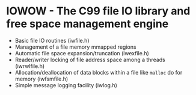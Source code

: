 IOWOW - The C99 file IO library and free space management engine
================================================================

* Basic file IO routines (iwfile.h)
* Management of a file memory mmapped regions 
* Automatic file space expansion/truncation (iwexfile.h)
* Reader/writer locking of file address space among a threads (iwrwlfile.h)  
* Allocation/deallocation of data blocks within a file like `malloc` do for memory (iwfsmfile.h)
* Simple message logging facility (iwlog.h) 


